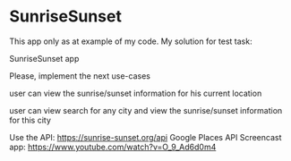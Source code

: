 # SunriseSunset
This app only as at example of my code. My solution for test task:

SunriseSunset app

Please, implement the next use-cases

user can view the sunrise/sunset information for his current location

user can view search for any city and view the sunrise/sunset information for this city

Use the API: https://sunrise-sunset.org/api Google Places API
Screencast app: https://www.youtube.com/watch?v=O_9_Ad6d0m4
